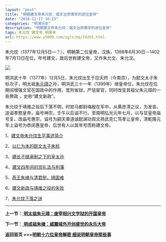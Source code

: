 ```yaml
---
layout: "post"
title: "明朝建文帝朱允炆：倡文治崇儒学的逊位皇帝"
date: "2018-12-17 16:15"
categories: "明清历史"
description: "明朝建文帝朱允炆：倡文治崇儒学的逊位皇帝"
tags: 朱允炆 建文帝 明惠帝
url: https://www.y5000.com/zgls/mq/24265.html
---
```






朱允炆（1377年12月5日—？），明朝第二位皇帝，汉族，1398年6月30日－1402年7月13日在位，年号建文，故后世称建文帝，又作朱允文、朱允汶。

![](https://img.y5000.com/uploads/allimg/170725/12-1FH510234AI.jpg)

明洪武十年（1377年）12月5日，朱允炆出生于应天府（今南京），为懿文太子朱标次子，明太祖[朱元璋](https://baike.so.com/doc/5352830-5588288.html)之孙，明洪武三十一年（1399年）继皇帝位，朱允炆在位期间增强文官在国政中的作用，宽刑省狱，严惩宦官，同时改变其祖父朱元璋的一些弊政
，史称“建文新政”。

朱允炆于靖难之役后下落不明，时驸马都尉梅殷在军中，从黄彦清之议，为发丧，追谥孝愍皇帝，庙号神宗，壬午以后谥不行。至南明弘光元年七月，以与显皇帝庙号复，改庙号惠宗，谥号为嗣天章道诚懿渊功观文扬武克仁笃孝让皇帝，清乾隆元年上谥号为恭闵惠皇帝，后世有人以其年号而称建文帝。

1、[建文帝朱允炆生平事迹简介](https://www.y5000.com/zgls/mq/24256.html)

2、[以仁为本的懿文太子朱标](https://www.y5000.com/zgls/mq/24257.html)

3、[嫡长子继承制之下的皇太孙](https://www.y5000.com/zgls/mq/24259.html)

4、[建文四年间的崇礼法与削藩](https://www.y5000.com/zgls/mq/24260.html)

5、[燕王朱棣与清君侧，靖国难](https://www.y5000.com/zgls/mq/24261.html)

6、[建文新政与靖难之役的失败](https://www.y5000.com/zgls/mq/24262.html)

7、[朱允炆下落之谜](https://www.y5000.com/zgls/mq/24263.html)

* * *

**上一节：**[ **明太祖朱元璋：废宰相兴文字狱的开国皇帝**](https://www.y5000.com/zgls/mq/24254.html)

**下一节：**[ **明成祖朱棣：威震域外开创盛世的永乐大帝**](https://www.y5000.com/zgls/mq/24274.html)

**返回首页 >>>[明朝十六位皇帝解密 细说明朝皇帝那些事](https://www.y5000.com/zgls/mq/24402.html)**

